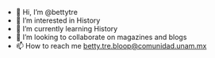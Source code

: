 - 👋 Hi, I’m @bettytre
- 👀 I’m interested in History
- 🌱 I’m currently learning History 
- 💞️ I’m looking to collaborate on magazines and blogs
- 📫 How to reach me betty.tre.bloop@comunidad.unam.mx

<!---
bettytre/bettytre is a ✨ special ✨ repository because its `README.md` (this file) appears on your GitHub profile.
You can click the Preview link to take a look at your changes.
--->
